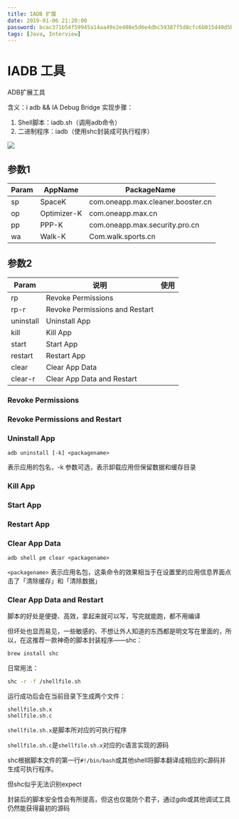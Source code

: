 ```yaml
---
title: IADB 扩展
date: 2019-01-06 21:20:00
password: bcac371b54f59945a14aa49e2e408e5d6e4dbc59387f5d8cfc6b015d40d5bb02
tags: [Java, Interview]
---
```


# IADB 工具
ADB扩展工具

含义：i adb && IA Debug Bridge
实现步骤：
1. Shell脚本：iadb.sh（调用adb命令）
2. 二进制程序：iadb（使用shc封装成可执行程序）
<!--more-->

![](https://blog-1251678165.cos.ap-chengdu.myqcloud.com/Ns2t4O.png)

## 参数1

| Param     | AppName     | PackageName                       |
|-----------|-------------|-----------------------------------|
| sp        | SpaceK      | com.oneapp.max.cleaner.booster.cn |
| op        | Optimizer-K | com.oneapp.max.cn                 |
| pp        | PPP-K       | com.oneapp.max.security.pro.cn    |
| wa        | Walk-K      | Com.walk.sports.cn                |

## 参数2

| Param     | 说明                             | 使用 |
|-----------|--------------------------------|----|
| rp        | Revoke Permissions             |    |
| rp-r      | Revoke Permissions and Restart |    |
| uninstall | Uninstall App                  |    |
| kill      | Kill App                       |    |
| start     | Start App                      |    |
| restart   | Restart App                    |    |
| clear     | Clear App Data                 |    |
| clear-r   | Clear App Data and Restart     |    |

### Revoke Permissions
### Revoke Permissions and Restart
### Uninstall App
```
adb uninstall [-k] <packagename>
```

<packagename> 表示应用的包名，-k 参数可选，表示卸载应用但保留数据和缓存目录

### Kill App
### Start App
### Restart App

### Clear App Data
```
adb shell pm clear <packagename>
```

`<packagename>` 表示应用名包，这条命令的效果相当于在设置里的应用信息界面点击了「清除缓存」和「清除数据」

### Clear App Data and Restart

脚本的好处是便捷、高效，拿起来就可以写，写完就能跑，都不用编译

但坏处也显而易见，一些敏感的、不想让外人知道的东西都是明文写在里面的，所以，在这推荐一款神奇的脚本封装程序——shc：

```bash
brew install shc
```

日常用法：

```bash
shc -r -f /shellfile.sh
```

运行成功后会在当前目录下生成两个文件：

```
shellfile.sh.x
shellfile.sh.c
```

`shellfile.sh.x`是脚本所对应的可执行程序

`shellfile.sh.c`是`shellfile.sh.x`对应的c语言实现的源码

shc根据脚本文件的第一行`#!/bin/bash`或其他shell将脚本翻译成相应的c源码并生成可执行程序。

但shc似乎无法识别expect

封装后的脚本安全性会有所提高，但这也仅能防个君子，通过gdb或其他调试工具仍然能获得最初的源码



